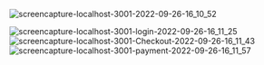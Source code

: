 ![screencapture-localhost-3001-2022-09-26-16_10_52](https://user-images.githubusercontent.com/77413627/192298971-3b2dbff9-ff38-4ea5-81e9-701e971b9d80.png)

![screencapture-localhost-3001-login-2022-09-26-16_11_25](https://user-images.githubusercontent.com/77413627/192298970-3970f1dc-b5d4-4102-b221-777853b884ee.png)
![screencapture-localhost-3001-Checkout-2022-09-26-16_11_43](https://user-images.githubusercontent.com/77413627/192298965-d95d5584-3165-4365-bd9a-e0d0bda93f7a.png)
![screencapture-localhost-3001-payment-2022-09-26-16_11_57](https://user-images.githubusercontent.com/77413627/192298962-442724e3-20bb-477f-ab00-7ef408f5cc93.png)
